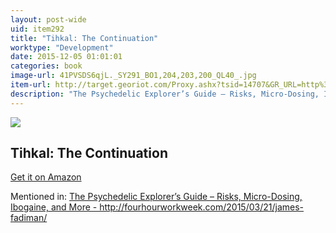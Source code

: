 ```yaml
---
layout: post-wide
uid: item292
title: "Tihkal: The Continuation"
worktype: "Development"
date: 2015-12-05 01:01:01
categories: book
image-url: 41PVSDS6qjL._SY291_BO1,204,203,200_QL40_.jpg
item-url: http://target.georiot.com/Proxy.ashx?tsid=14707&GR_URL=http%3A%2F%2Fwww.amazon.com%2FTihkal-Continuation-Alexander-Shulgin%2Fdp%2F0963009699
description: "The Psychedelic Explorer’s Guide – Risks, Micro-Dosing, Ibogaine, and More - http://fourhourworkweek.com/2015/03/21/james-fadiman/"
---
```

<a href="http://target.georiot.com/Proxy.ashx?tsid=14707&GR_URL=http%3A%2F%2Fwww.amazon.com%2FTihkal-Continuation-Alexander-Shulgin%2Fdp%2F0963009699" target="blank"><img src="../../../../img/thumbs/41PVSDS6qjL._SY291_BO1,204,203,200_QL40_.jpg" class="prod-img"></a>
<h2>Tihkal: The Continuation</h2>
<p><a href="http://target.georiot.com/Proxy.ashx?tsid=14707&GR_URL=http%3A%2F%2Fwww.amazon.com%2FTihkal-Continuation-Alexander-Shulgin%2Fdp%2F0963009699" target="blank">Get it on Amazon</a><p>
<p>Mentioned in: <a href="http://fourhourworkweek.com/2015/03/21/james-fadiman/" target="blank">The Psychedelic Explorer’s Guide – Risks, Micro-Dosing, Ibogaine, and More - http://fourhourworkweek.com/2015/03/21/james-fadiman/</a></p>
